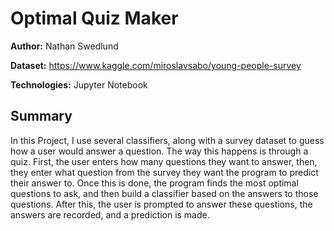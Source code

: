 # Optimal Quiz Maker
__Author:__ Nathan Swedlund

__Dataset:__ https://www.kaggle.com/miroslavsabo/young-people-survey

__Technologies:__ Jupyter Notebook

## Summary

In this Project, I use several classifiers, along with a survey dataset to guess how a user would answer a question. The way this happens is through a quiz. First, the user enters how many questions they want to answer, then, they enter what question from the survey they want the program to predict their answer to. Once this is done, the program finds the most optimal questions to ask, and then build a classifier based on the answers to those questions. After this, the user is prompted to answer these questions, the answers are recorded, and a prediction is made.

